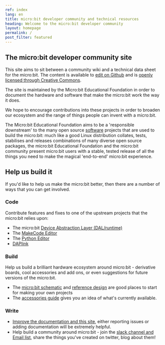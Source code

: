 ```yaml
---
ref: index
lang: en
title: micro:bit developer community and technical resources
heading: Welcome to the micro:bit developer community
layout: homepage
permalink: /
post_filter: featured
---
```


## The micro:bit developer community site

This site aims to sit between a community wiki and a technical data sheet for the micro:bit.
The content is available to [edit on Github](http://github.com/microbit-foundation/dev-docs) and is [openly licensed through Creative Commons](https://github.com/microbit-foundation/dev-docs/blob/master/LICENSE.MD).

The site is maintained by the Micro:bit Educational Foundation in order to document the hardware and software that make the micro:bit work the way it does.

We hope to encourage contributions into these projects in order to broaden our ecosystem and the range of things people can invent with a micro:bit.

The Micro:bit Educational Foundation aims to be a 'responsible downstream' to the many open source [software](https://tech.microbit.org/software/) projects that are used to build the micro:bit:  much like a good Linux distribution collates, tests, stabilises and releases combinations of many diverse open source packages, the micro:bit Educational Foundation and the micro:bit community present micro:bit users with a stable, tested release of all the things you need to make the magical 'end-to-end' micro:bit experience.

## Help us build it

If you'd like to help us make the micro:bit better, then there are a number of ways that you can get involved.

### Code

Contribute features and fixes to one of the upstream projects that the micro:bit relies upon:

  * The micro:bit [Device Abstraction Layer (DAL/runtime)](https://lancaster-university.github.io/microbit-docs/)
  * The [MakeCode Editor](https://github.com/microsoft/pxt-microbit)
  * The [Python Editor](https://github.com/bbcmicrobit/PythonEditor)
  * [DAPlink](https://github.com/ARMmbed/DAPLink)

### Build

Help us build a brilliant hardware ecosystem around micro:bit - derivative boards, cool accessories and add ons, or even suggestions for future versions of the micro:bit.

  * The [micro:bit schematic](/hardware/schematic/) and [reference design](/hardware/reference-design) are good places to start for making your own projects
  * The [accessories guide](https://microbit.org/buy/accessories/) gives you an idea of what's currently available.

### Write

  * [Improve the documentation and this site](https://github.com/microbit-foundation/dev-docs), either reporting issues or adding documentation will be extremely helpful.
  * Help build a community around micro:bit - join the [slack channel and Email list](/community/), share the things you've created on twitter, blog about them!
